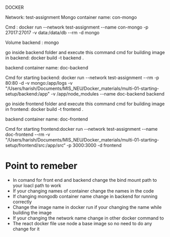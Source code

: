 DOCKER

Network:  test-assignment 
Mongo container name: con-mongo

Cmd :  docker run --network test-assignment --name con-mongo -p 27017:27017 -v data:/data/db --rm -d mongo

Volume backend : mongo

go inside backend folder and execute this command
cmd for building image in backend: docker build -t backend .

backend container name: doc-backend

Cmd for starting backend:  docker run --network test-assignment  --rm -p 80:80 -d -v mongo:/app/logs -v "/Users/harish/Documents/MIS_NEU/Docker_materials/multi-01-starting-setup/backend:/app" -v /app/node_modules --name doc-backend  backend   

go inside frontend folder and execute this command
cmd for building image in frontend: docker build -t frontend .

backend container name: doc-frontend

Cmd for starting frontend:docker run --network test-assignment --name doc-frontend --rm -v "/Users/harish/Documents/MIS_NEU/Docker_materials/multi-01-starting-setup/frontend/src:/app/src“ -p 3000:3000 -d frontend

# Point to remeber

- In comand for front end and backend change the bind mount path to your loacl path to work
- If your changing names of container change the names in the code
- If changing mongodb container name change in backend for running correctly
- Change the image name in docker run if your changing the name while building the image
- If your changing the network name change in other docker command to
- The react docker file use node a base image so no need to do any change for it
  

